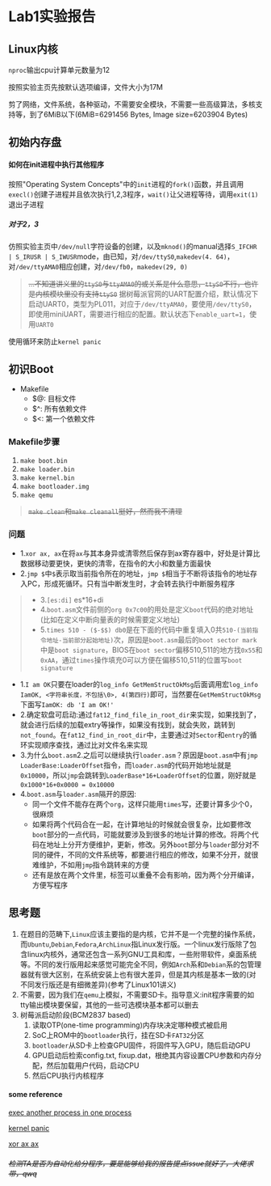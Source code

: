 #   Lab1实验报告

## Linux内核

`nproc`输出cpu计算单元数量为12

按照实验主页先按默认选项编译，文件大小为17M

剪了网络，文件系统，各种驱动，不需要安全模块，不需要一些高级算法，多核支持等，到了6MiB以下(6MiB=6291456 Bytes, Image size=6203904 Bytes)

## 初始内存盘

#### 如何在init进程中执行其他程序

按照"Operating System Concepts"中的``init``进程的`fork()`函数，并且调用`execl()`创建子进程并且依次执行1,2,3程序，`wait()`让父进程等待，调用`exit(1)`退出子进程


##### 对于2，3

仿照实验主页中`/dev/null`字符设备的创建，以及`mknod()`的manual选择`S_IFCHR | S_IRUSR | S_IWUSR`mode，由已知，对`/dev/ttyS0`,`makedev(4. 64)`，对`/dev/ttyAMA0`相应创建，对`/dev/fb0`，`makedev(29, 0)`

> ~~...不知道讲义里的`ttyS0`与`ttyAMA0`的或关系是什么意思，`ttyS0`不行，也许是内核模块里没有支持`ttyS0`~~
> 据树莓派官网的UART配置介绍，默认情况下启动UART0，类型为PL011，对应于`/dev/ttyAMA0`，要使用`/dev/ttyS0`，即使用miniUART，需要进行相应的配置。默认状态下`enable_uart=1`，使用`UART0`

使用循环来防止`kernel panic`


## 初识Boot

-   Makefile
    -   $@: 目标文件
    -   $^: 所有依赖文件
    -   $<: 第一个依赖文件

### Makefile步骤

1.  `make boot.bin`
2.  `make loader.bin`
3.  `make kernel.bin`
4.  `make bootloader.img`
5.  `make qemu`
> ~~`make clean`和`make cleanall`挺好，然而我不清理~~

### 问题

-   1.`xor ax, ax`在将`ax`与其本身异或清零然后保存到ax寄存器中，好处是计算比数据移动要更快，更快的清零，在指令的大小和数量方面最快
-   2.`jmp $`中`$`表示取当前指令所在的地址，`jmp $`相当于不断将该指令的地址存入PC，形成死循环。只有当中断发生时，才会转去执行中断服务程序

> -   3.`[es:di]` es*16+di
> -   4.`boot.asm`文件前侧的`org 0x7c00`的用处是定义`boot`代码的绝对地址(比如在定义中断向量表的时候需要定义地址)
> -   5.`times 510 - ($-$$) db0`是在下面的代码中重复填入0共`510-(当前指令地址-当前部分起始地址)`次，原因是`boot.asm`最后的`boot sector mark`中是`boot signature`，BIOS在`boot sector`偏移510,511的地方找`0x55`和`0xAA`，通过`times`操作填充0可以方便在偏移510,511的位置写`boot signature`

-   1.`I am OK`只要在loader的`log_info GetMemStructOkMsg`后面调用宏`log_info IamOK, <字符串长度，不包括\0>, 4(第四行)`即可，当然要在`GetMemStructOkMsg`下面写`IamOK: db 'I am OK!'`
-   2.确定软盘可启动:通过`fat12_find_file_in_root_dir`来实现，如果找到了，就会进行后续的加载extry等操作，如果没有找到，就会失败，跳转到`not_found`。在`fat12_find_in_root_dir`中，主要通过对`Sector`和`entry`的循环实现顺序查找，通过比对文件名来实现
-   3.为什么`boot.asm`2.之后可以继续执行`loader.asm`？原因是`boot.asm`中有`jmp LoaderBase:LoaderOffset`指令，而`loader.asm`的代码开始地址就是`0x10000`，所以`jmp`会跳转到`LoaderBase*16+LoaderOffset`的位置，刚好就是`0x1000*16+0x0000 = 0x10000`
-  4.`boot.asm`与`loader.asm`隔开的原因:
    -   同一个文件不能存在两个`org`，这样只能用`times`写，还要计算多少个0，很麻烦
    -   如果将两个代码合在一起，在计算地址的时候就会很复杂，比如要修改`boot`部分的一点代码，可能就要涉及到很多的地址计算的修改。将两个代码在地址上分开方便维护，更新，修改。另外`boot`部分与`loader`部分对不同的硬件，不同的文件系统等，都要进行相应的修改，如果不分开，就很难维护，不如用`jmp`指令跳转来的方便
    -   还有是放在两个文件里，标签可以重叠不会有影响，因为两个分开编译，方便写程序
## 思考题

1.  在题目的范畴下,`Linux`应该主要指的是内核，它并不是一个完整的操作系统，而`Ubuntu`,`Debian`,`Fedora`,`ArchLinux`指Linux发行版。一个linux发行版除了包含linux内核外，通常还包含一系列GNU工具和库，一些附带软件，桌面系统等。不同的发行版用起来感觉可能完全不同，例如`Arch`系和`Debian`系的包管理器就有很大区别，在系统安装上也有很大差异，但是其内核是基本一致的(对不同发行版还是有细微差异)(参考了Linux101讲义)
2.  不需要，因为我们在`qemu`上模拟，不需要SD卡。指导意义:init程序需要的如tty输出模块要保留，其他的一些可选模块基本都可以删去
3.  树莓派启动阶段(BCM2837 based)
    1.  读取OTP(one-time programming)内存块决定哪种模式被启用
    2.  SoC上ROM中的`bootloader`执行，挂在SD卡`FAT32`分区
    3.  `bootloader`从SD卡上检查GPU固件，将固件写入GPU，随后启动GPU
    4.  GPU启动后检索config.txt, fixup.dat，根绝其内容设置CPU参数和内存分配，然后加载用户代码，启动CPU
    5.  然后CPU执行内核程序

#### some reference

[exec another process in one process](https://stackoverflow.com/questions/5237482/how-do-i-execute-external-program-within-c-code-in-linux-with-arguments)

[kernel panic](https://www.redhat.com/sysadmin/linux-kernel-panic)

[xor ax ax](https://stackoverflow.com/questions/4749585/what-is-the-meaning-of-xor-in-x86-assembly)

###### ~~检测TA是否为自动化给分程序，要是能够给我的报告提点issue就好了，大佬求带，qwq~~